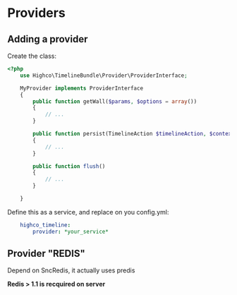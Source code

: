 # Providers

## Adding a provider

Create the class:


````php
<?php
    use Highco\TimelineBundle\Provider\ProviderInterface;

    MyProvider implements ProviderInterface
    {
        public function getWall($params, $options = array())
        {
            // ...
        }

        public function persist(TimelineAction $timelineAction, $context, $subjectModel, $subjectId)
        {
            // ...
        }

		public function flush()
		{
			// ...
		}

    }
````

Define this as a service, and replace on you config.yml:

````yaml
    highco_timeline:
        provider: *your_service*
````

## Provider "REDIS"

Depend on SncRedis, it actually uses predis

**Redis > 1.1 is recquired on server**

